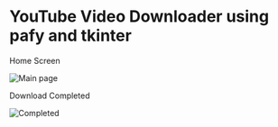 # YouTube Video Downloader using pafy and tkinter

Home Screen

![Main page](https://user-images.githubusercontent.com/71606864/132938758-32aa38bd-c886-48a6-b2ff-3dfa69cf5ba3.png)

Download Completed

![Completed](https://user-images.githubusercontent.com/71606864/132938776-a6a62fea-9ae7-43f9-8238-ec99dc71c85b.png)
